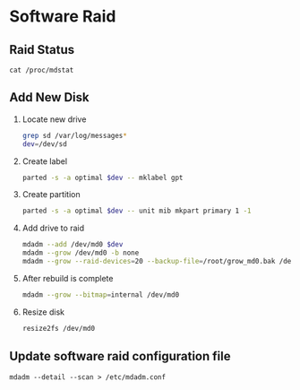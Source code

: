 # Software Raid

## Raid Status

`cat /proc/mdstat`

## Add New Disk

1. Locate new drive
   ```bash
   grep sd /var/log/messages*
   dev=/dev/sd
   ```
1. Create label
   ```bash
   parted -s -a optimal $dev -- mklabel gpt
   ```
1. Create partition
   ```bash
   parted -s -a optimal $dev -- unit mib mkpart primary 1 -1
   ```
1. Add drive to raid
   ```bash
   mdadm --add /dev/md0 $dev
   mdadm --grow /dev/md0 -b none
   mdadm --grow --raid-devices=20 --backup-file=/root/grow_md0.bak /dev/md0
   ```
1. After rebuild is complete
   ```bash
   mdadm --grow --bitmap=internal /dev/md0
   ```
1. Resize disk
   ```bash
   resize2fs /dev/md0
   ```

## Update software raid configuration file

`mdadm --detail --scan > /etc/mdadm.conf`
